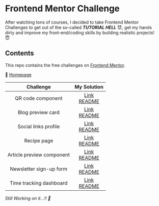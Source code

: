 # Frontend Mentor Challenge

After watching tons of courses, I decided to take Frontend Mentor Challenges to get out of the so-called **_TUTORIAL HELL_** :smiling_imp:, get my hands dirty and improve my front-end/coding skills by building realistic projects! :innocent:

## Contents

This repo contains the free challenges on [Frontend Mentor](https://www.frontendmentor.io).

:house_with_garden: [Homepage](https://yahappylemon.github.io/frontend-mentor-practice/)

|         Challenge         |                                                                       My Solution                                                                       |
| :-----------------------: | :-----------------------------------------------------------------------------------------------------------------------------------------------------: |
|     QR code component     |         [Link](https://yahappylemon.github.io/frontend-mentor-practice/QR-code-component/index.html)<br>[README](./QR-code-component/README.md)         |
|     Blog preview card     |         [Link](https://yahappylemon.github.io/frontend-mentor-practice/Blog-preview-card/index.html)<br>[README](./Blog-preview-card/README.md)         |
|   Social links profile    |      [Link](https://yahappylemon.github.io/frontend-mentor-practice/Social-links-profile/index.html)<br>[README](./Social-links-profile/README.md)      |
|        Recipe page        |               [Link](https://yahappylemon.github.io/frontend-mentor-practice/Recipe-page/index.html)<br>[README](./Recipe-page/README.md)               |
| Article preview component | [Link](https://yahappylemon.github.io/frontend-mentor-practice/Article-preview-component/index.html)<br>[README](./Article-preview-component/README.md) |
|  Newsletter sign-up form  |   [Link](https://yahappylemon.github.io/frontend-mentor-practice/Newsletter-sign-up-form/index.html)<br>[README](./Newsletter-sign-up-form/README.md)   |
|  Time tracking dashboard  |   [Link](https://yahappylemon.github.io/frontend-mentor-practice/Time-tracking-dashboard/index.html)<br>[README](./Time-tracking-dashboard/README.md)   |

_Still Working on it...!! :muscle:_
